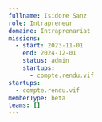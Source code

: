 ```yaml
---
fullname: Isidore Sanz
role: Intrapreneur
domaine: Intraprenariat
missions:
  - start: 2023-11-01
    end: 2024-12-01
    status: admin
    startups:
      - compte.rendu.vif
startups:
  - compte.rendu.vif
memberType: beta
teams: []
---
```

